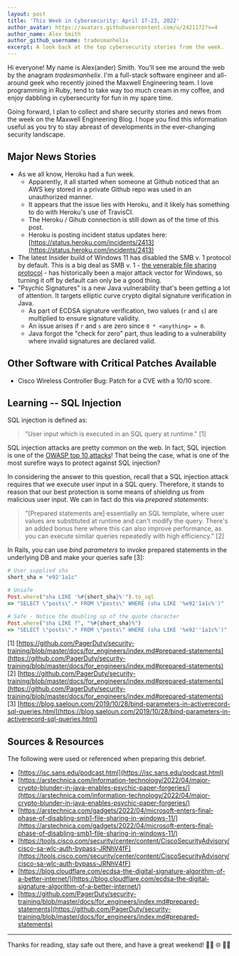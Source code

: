 ```yaml
---
layout: post
title: 'This Week in Cybersecurity: April 17-23, 2022'
author_avatar: https://avatars.githubusercontent.com/u/2421172?v=4
author_name: Alex Smith
author_github_username: tradesmanhelix
excerpt: A look back at the top cybersecurity stories from the week.
---
```


Hi everyone! My name is Alex(ander) Smith. You'll see me around the web by the anagram _tradesmanhelix_. I'm a full-stack software engineer and all-around geek who recently joined the Maxwell Engineering team. I love programming in Ruby, tend to take way too much cream in my coffee, and enjoy dabbling in cybersecurity for fun in my spare time.

Going forward, I plan to collect and share security stories and news from the week on the Maxwell Engineering Blog. I hope you find this information useful as you try to stay abreast of developments in the ever-changing security landscape.

##  Major News Stories
* As we all know, Heroku had a fun week.
  * Apparently, it all started when someone at Github noticed that an AWS key stored in a private Github repo was used in an unauthorized manner.
  * It appears that the issue lies with Heroku, and it likely has something to do with Heroku's use of TravisCI.
  * The Heroku / Gihub connection is still down as of the time of this post.
  * Heroku is posting incident status updates here: [https://status.heroku.com/incidents/2413](https://status.heroku.com/incidents/2413)
* The latest Insider build of Windows 11 has disabled the SMB v. 1 protocol by default. This is a big deal as SMB v. 1 - [the venerable file sharing protocol](https://visualitynq.com/resources/articles/what-is-smb/) - has historically been a major attack vector for Windows, so turning it off by default can only be a good thing.
* "Psychic Signatures" is a new Java vulnerability that's been getting a lot of attention. It targets elliptic curve crypto digital signature verification in Java.
  * As part of ECDSA signature verification, two values (`r` and `s`) are multiplied to ensure signature validity.
  * An issue arises if `r` and `s` are zero since `0 * <anything> = 0`.
  * Java forgot the "check for zero" part, thus leading to a vulnerability where invalid signatures are declared valid.

## Other Software with Critical Patches Available
* Cisco Wireless Controller Bug: Patch for a CVE with a 10/10 score.

## Learning -- SQL Injection
SQL injection is defined as:

> "User input which is executed in an SQL query at runtime." [1]

SQL injection attacks are pretty common on the web. In fact, SQL injection is one of the [OWASP top 10 attacks](https://owasp.org/Top10/A03_2021-Injection/)! That being the case, what is one of the most surefire ways to protect against SQL injection?

In considering the answer to this question, recall that a SQL injection attack requires that we execute user input in a SQL query. Therefore, it stands to reason that our best protection is some means of shielding us from malicious user input. We can in fact do this via _prepared statements_:

> "[Prepared statements are] essentially an SQL template, where user values are substituted at runtime and can't modify the query. There's an added bonus here where this can also improve performance, as you can execute similar queries repeatedly with high efficiency." [2]

In Rails, you can use _bind parameters_ to invoke prepared statements in the underlying DB and make your queries safe [3]:

```ruby
# User supplied sha
short_sha = "e92'1a1c"

# Unsafe
Post.where("sha LIKE '%#{short_sha}%'").to_sql
=> "SELECT \"posts\".* FROM \"posts\" WHERE (sha LIKE '%e92'1a1c%')"

# Safe - Notice the doubling up of the quote character
Post.where("sha LIKE ?", "%#{short_sha}%")
=> "SELECT \"posts\".* FROM \"posts\" WHERE (sha LIKE '%e92''1a1c%')"
```

[1] [https://github.com/PagerDuty/security-training/blob/master/docs/for_engineers/index.md#prepared-statements](https://github.com/PagerDuty/security-training/blob/master/docs/for_engineers/index.md#prepared-statements)  
[2] [https://github.com/PagerDuty/security-training/blob/master/docs/for_engineers/index.md#prepared-statements](https://github.com/PagerDuty/security-training/blob/master/docs/for_engineers/index.md#prepared-statements)  
[3] [https://blog.saeloun.com/2019/10/28/bind-parameters-in-activerecord-sql-queries.html](https://blog.saeloun.com/2019/10/28/bind-parameters-in-activerecord-sql-queries.html)

## Sources & Resources
The following were used or referenced when preparing this debrief.
* [https://isc.sans.edu/podcast.html](https://isc.sans.edu/podcast.html)
* [https://arstechnica.com/information-technology/2022/04/major-crypto-blunder-in-java-enables-psychic-paper-forgeries/](https://arstechnica.com/information-technology/2022/04/major-crypto-blunder-in-java-enables-psychic-paper-forgeries/)
* [https://arstechnica.com/gadgets/2022/04/microsoft-enters-final-phase-of-disabling-smb1-file-sharing-in-windows-11/](https://arstechnica.com/gadgets/2022/04/microsoft-enters-final-phase-of-disabling-smb1-file-sharing-in-windows-11/)
* [https://tools.cisco.com/security/center/content/CiscoSecurityAdvisory/cisco-sa-wlc-auth-bypass-JRNhV4fF](https://tools.cisco.com/security/center/content/CiscoSecurityAdvisory/cisco-sa-wlc-auth-bypass-JRNhV4fF)
* [https://blog.cloudflare.com/ecdsa-the-digital-signature-algorithm-of-a-better-internet/](https://blog.cloudflare.com/ecdsa-the-digital-signature-algorithm-of-a-better-internet/)
* [https://github.com/PagerDuty/security-training/blob/master/docs/for_engineers/index.md#prepared-statements](https://github.com/PagerDuty/security-training/blob/master/docs/for_engineers/index.md#prepared-statements)

----

Thanks for reading, stay safe out there, and have a great weekend! 👩‍💻 🌐 👨‍💻
